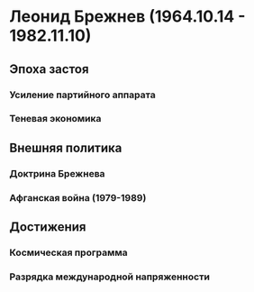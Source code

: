 # Леонид Брежнев (1964.10.14 - 1982.11.10)
## Эпоха застоя
### Усиление партийного аппарата
### Теневая экономика
## Внешняя политика
### Доктрина Брежнева
### Афганская война (1979-1989)
## Достижения
### Космическая программа
### Разрядка международной напряженности